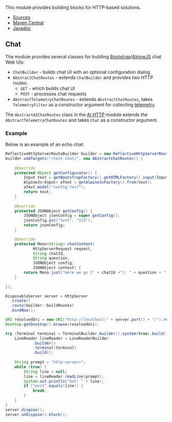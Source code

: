 This module provides building blocks for HTTP-based solutions.

* [Sources](https://github.com/Nasdanika/html/tree/main/http)
* [Maven Central](https://central.sonatype.com/artifact/org.nasdanika.html/http)
* [Javadoc](https://javadoc.io/doc/org.nasdanika.html/http)



## Chat

The module provides several classes for building [Bootstrap](../../html/bootstrap/index.html)/[AlpineJS](../../html/alpine-js/index.html) chat Web UIs:

* ``ChatBuilder`` - builds chat UI with an optional configuration dialog. 
* ``AbstractChatRoutes`` - extends ``ChatBuilder`` and provides two HTTP routes:
    * ``GET`` - which builds chat UI
    * ``POST`` - processes chat requests
* ``AbstractTelemetryChatRoutes`` - extends ``AbstractChatRoutes``, takes ``TelemetryFilter`` as a constructor argument for collecting [telemetry](../../core/telemetry/index.html).

The ``AbstractAIChatRoutes`` class in the [AI HTTP](../../ai/ai-http/index.html) module extends the ``AbstractTelemetryChatRoutes`` and takes ``Chat`` as a constructor argument. 

### Example

Below is an example of an echo chat:

```java
ReflectiveHttpServerRouteBuilder builder = new ReflectiveHttpServerRouteBuilder();
builder.addTargets("/test-chat/", new AbstractChatRoutes() {
    
    @Override
    protected Object getConfigurator() {
        Input text = getBootstrapFactory().getHTMLFactory().input(InputType.text);
        AlpineJs<Input> aText = getAlpineJsFactory().from(text);
        aText.model("config.test");
        return text;
    }
    
    @Override
    protected JSONObject getConfig() {
        JSONObject jsonConfig = super.getConfig();
        jsonConfig.put("test", "123");
        return jsonConfig;
    }

    @Override
    protected Mono<String> chatContent(
            HttpServerRequest request, 
            String chatId, 
            String question,
            JSONObject config, 
            JSONObject context) {
        return Mono.just("Here we go [" + chatId +"]: " + question + " | " + config + " | " + context);
    }
    
});

DisposableServer server = HttpServer
  .create()
  .route(builder::buildRoutes)
  .bindNow();       

URI resolvedUri = new URI("http://localhost:" + server.port() + "/").resolve("/test-chat/chat");            
Desktop.getDesktop().browse(resolvedUri);

try (Terminal terminal = TerminalBuilder.builder().system(true).build()) {
    LineReader lineReader = LineReaderBuilder
            .builder()
            .terminal(terminal)
            .build();
    
    String prompt = "http-server>";
    while (true) {
        String line = null;
        line = lineReader.readLine(prompt);
        System.out.println("Got: " + line);
        if ("exit".equals(line)) {
            break;
        }
    }
}
server.dispose();
server.onDispose().block();     
```
    
